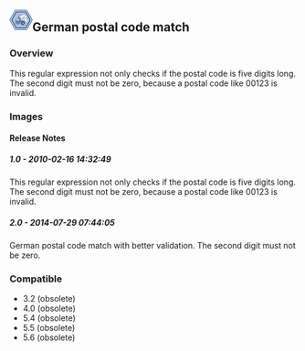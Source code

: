 ## <img src='./logo.jpg' width='40' height='40'>German postal code match

### Overview
This regular expression not only checks if the postal code is five digits long. The second digit must not be zero, because a postal code like 00123 is invalid.
### Images




#### Release Notes

##### 1.0 - 2010-02-16 14:32:49
This regular expression not only checks if the postal code is five digits long. The second digit must not be zero, because a postal code like 00123 is invalid.
##### 2.0 - 2014-07-29 07:44:05
German postal code match with better validation. The second digit must not be zero.
### Compatible
 -  3.2 (obsolete)
 -   4.0 (obsolete)
 -   5.4 (obsolete)
 -   5.5 (obsolete)
 -   5.6 (obsolete)